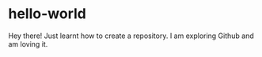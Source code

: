 # hello-world
Hey there! Just learnt how to create a repository.
I am exploring Github and am loving it.
